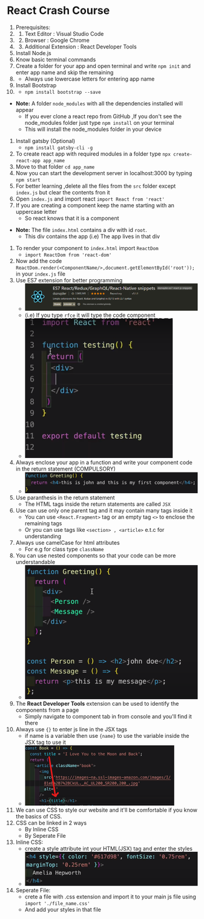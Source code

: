 # React Crash Course
1. Prerequisites:
1.  1. Text Editor : Visual Studio Code
1.  2. Browser : Google Chrome
1.  3. Additional Extension : React Developer Tools
1. Install Node.js
1. Know basic terminal commands
1. Create a folder for your app and open terminal and write `npm init` and enter app name and skip the remaining
1.  - Always use lowercase letters for entering app name
1. Install Bootstrap 
1.  - `npm install bootstrap --save`
- **Note:** A folder `node_modules` with all the dependencies installed will appear
    - If you ever clone a react repo from GitHub ,If you don't see the node_modules folder just type `npm install` on your terminal
    - This will install the node_modules folder in your device
1. Install gatsby (Optional)
    - `npm install gatsby-cli -g`
1. To create react app with required modules in a folder type `npx create-react-app app_name`
1. Move to that folder `cd app_name`
1. Now you can start the development server in localhost:3000 by typing `npm start`
1. For better learning ,delete all the files from the `src` folder except `index.js` but clear the contents fron it
1. Open `index.js` and import react `import React from 'react'`
1. If you are creating a component keep the name starting with an uppercase letter 
    - So react knows that it is a component
- **Note:** The file `index.html` contains a div with id `root`.
    - This div contains the app (i.e) The app lives in that div
1. To render your component to `index.html` import `ReactDom`
    - `import ReactDom from 'react-dom'`
1. Now add the code `ReactDom.render(<ComponentName/>,document.getElementById('root'));` in your `index.js` file
1. Use ES7 extension for better programming
    - ![ES7extension](Images/ES7extension.png)
    - (i.e) If you type `rfce` it will type the code component
    - ![rfceCode](Images/rfce.png)
1. Always enclose your app in a function and write your component code in the return statement (COMPULSORY)
    - ![ComponentImage](Images/Component.bmp)
1. Use paranthesis in the return statement
    - The HTML tags inside the return statements are called `JSX`
1. Use can use only one parent tag and it may contain many tags inside it
    - You can use `<React.Fragment>` tag or an empty tag `<>` to enclose the remaining tags
    - Or you can use tags like `<section> , <article>` e.t.c for understanding
1. Always use camelCase for html attributes
    - For e.g for class type `className`
1. You can use nested components so that your code can be more understandable
    - ![NestedComponent](Images/NestedComponent.png)
1. The **React Developer Tools** extension can be used to identify the components from a page
    - Simply navigate to component tab in from console and you'll find it there
1. Always use `{}` to enter js line in the JSX tags
    - if name is a variable then use `{name}` to use the variable inside the JSX tag to use it
    - ![Js In JSX](Images/jsInJSX.png)
1. We can use CSS to style our website and it'll be comfortable if you know the basics of CSS.
1. CSS can be linked in 2 ways
    - By Inline CSS
    - By Seperate File
1. Inline CSS:
    - create a style attribute int your HTML(JSX) tag and enter the styles
    - ![InLine CSS](Images/InlineCSS.png)
1. Seperate File:
    - crete a file with .css extension and import it to your main js file using `import './file_name.css'`
    - And add your styles in that file
